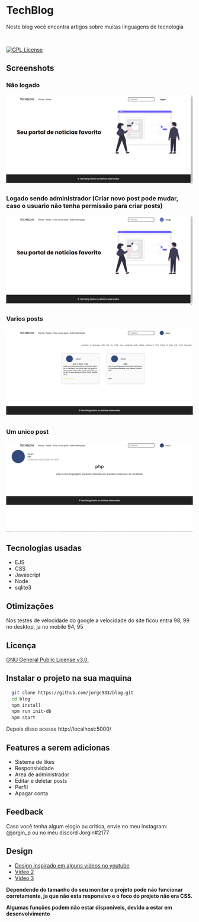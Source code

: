# TechBlog

Neste blog você encontra artigos sobre muitas linguagens de tecnologia

<br>

[![GPL License](https://img.shields.io/badge/license-GPL-green)](https://github.com/jorge933/blog/blob/master/LICENSE)

## Screenshots

### Não logado
![Não logado home](public/img/readme/home-noLogged.png)

### Logado sendo administrador (Criar novo post pode mudar, caso o usuario não tenha permissão para criar posts)
![Administrador na home](public/img/readme/admin.png)

### Varios posts
![Área de posts](public/img/readme/posts.png)

### Um unico post
![Post unico](public/img/readme/single-post.png)

## Tecnologias usadas
- EJS
- CSS
- Javascript
- Node
- sqlite3


## Otimizações
Nos testes de velocidade do google a velocidade do site ficou entra 98, 99 no desktop, ja no mobile 94, 95


## Licença

[GNU General Public License v3.0.](https://choosealicense.com/licenses/gpl-3.0/)



## Instalar o projeto na sua maquina

```bash
  git clone https://github.com/jorge933/blog.git
  cd blog
  npm install
  npm run init-db
  npm start
```

Depois disso acesse http://localhost:5000/

## Features a serem adicionas

- Sistema de likes
- Responsividade
- Area de administrador
- Editar e deletar posts
- Perfil
- Apagar conta

## Feedback

Caso você tenha algum elogio ou critica, envie no meu instagram: @jorgin_p ou no meu discord Jorgin#2177

## Design

 - [Design inspirado em alguns vídeos no youtube](https://youtu.be/KU-YFl4iU90)
 - [Vídeo 2](https://youtu.be/dj5_vEACQaY)
 - [Vídeo 3](https://youtu.be/360AvdGDVHE)

**Dependendo do tamanho do seu monitor o projeto pode não funcionar corretamente, ja que não esta responsivo e o foco do projeto não era CSS.**

**Algumas funções podem não estar disponiveis, devido a estar em desenvolvimento**